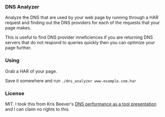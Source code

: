 ### DNS Analyzer

Analyze the DNS that are used by your web page by running through a HAR request
and finding out the DNS providers for each of the requests that your page makes.

This is useful to find DNS provider inneficiences if you are returning DNS servers
that do not respond to queries quickly then you can optimize your page further.

### Using
Grab a HAR of your page.

Save it somewhere and run `./dns_analyzer www.example.com.har`

### License

MIT. I took this from Kris Beever's [DNS performance as a tool presentation](http://www.slideshare.net/nsoneinc/ny-web-performance-dns-as-a-web-performance-tool) and
I can claim no rights to this.
